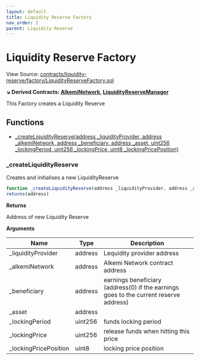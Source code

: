 ```yaml
---
layout: default
title: Liquidity Reserve Factory
nav_order: 2
parent: Liquidity Reserve
---
```


# Liquidity Reserve Factory

View Source: [contracts/liquidity-reserve/factory/LiquidityReserveFactory.sol](../contracts/liquidity-reserve/factory/LiquidityReserveFactory.sol)

**↘ Derived Contracts: [AlkemiNetwork](AlkemiNetwork.md), [LiquidityReserveManager](LiquidityReserveManager.md)**


This Factory creates a Liquidity Reserve

## Functions

- [_createLiquidityReserve(address _liquidityProvider, address _alkemiNetwork, address _beneficiary, address _asset, uint256 _lockingPeriod, uint256 _lockingPrice, uint8 _lockingPricePosition)](#_createliquidityreserve)

### _createLiquidityReserve

Creates and initialises a new LiquidityReserve

```js
function _createLiquidityReserve(address _liquidityProvider, address _alkemiNetwork, address _beneficiary, address _asset, uint256 _lockingPeriod, uint256 _lockingPrice, uint8 _lockingPricePosition) internal nonpayable
returns(address)
```

**Returns**

Address of new Liquidity Reserve

**Arguments**

| Name        | Type           | Description  |
| ------------- |------------- | -----|
| _liquidityProvider | address | Lequidity provider address |
| _alkemiNetwork | address | Alkemi Network contract address |
| _beneficiary | address | earnings beneficiary (address(0) if the earnings goes to the current reserve address) |
| _asset | address |  |
| _lockingPeriod | uint256 | funds locking period |
| _lockingPrice | uint256 | release funds when hitting this price |
| _lockingPricePosition | uint8 | locking price position |
